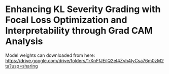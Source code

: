 # Enhancing KL Severity Grading with Focal Loss Optimization and Interpretability through Grad CAM Analysis

Model weights can downloaded from here: https://drive.google.com/drive/folders/1rXnFfJEilQ2eI4Zvh4IyCsa76m0zM2ta?usp=sharing
